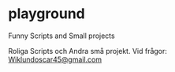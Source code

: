 # playground
Funny Scripts and Small projects

Roliga Scripts och Andra små projekt. 
Vid frågor: Wiklundoscar45@gmail.com
